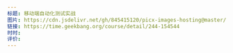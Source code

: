 ```yaml
---
标题: 移动端自动化测试实战
图片: https://cdn.jsdelivr.net/gh/845415120/picx-images-hosting@master/20240223/image.5hl94fd6no00.png
链接: https://time.geekbang.org/course/detail/244-154544
时时: 
评价:
---
```


